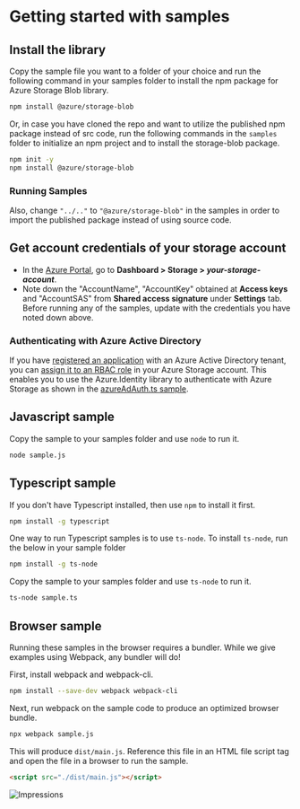 # Getting started with samples

## Install the library

Copy the sample file you want to a folder of your choice and run the following command in your samples folder to install the npm package for Azure Storage Blob library.

```bash
npm install @azure/storage-blob
```

Or, in case you have cloned the repo and want to utilize the published npm package instead of src code, run the following commands in the `samples` folder to initialize an npm project and to install the storage-blob package.

```bash
npm init -y
npm install @azure/storage-blob
```

### Running Samples

Also, change `"../.."` to `"@azure/storage-blob"` in the samples in order to import the published package instead of using source code.

## Get account credentials of your storage account

- In the [Azure Portal](https://portal.azure.com), go to **Dashboard > Storage > _your-storage-account_**.
- Note down the "AccountName", "AccountKey" obtained at **Access keys** and "AccountSAS" from **Shared access signature** under **Settings** tab.
  Before running any of the samples, update with the credentials you have noted down above.

### Authenticating with Azure Active Directory

If you have [registered an application](https://docs.microsoft.com/en-us/azure/active-directory/develop/quickstart-register-app) with an Azure Active Directory tenant, you can [assign it to an RBAC role](https://docs.microsoft.com/en-us/azure/storage/common/storage-auth-aad) in your Azure Storage account. This enables you to use the Azure.Identity library to authenticate with Azure Storage as shown in the [azureAdAuth.ts sample](./samples/azureAdAuth.ts).

## Javascript sample

Copy the sample to your samples folder and use `node` to run it.

```bash
node sample.js
```

## Typescript sample

If you don't have Typescript installed, then use `npm` to install it first.

```bash
npm install -g typescript
```

One way to run Typescript samples is to use `ts-node`. To install `ts-node`, run the below in your sample folder

```bash
npm install -g ts-node
```

Copy the sample to your samples folder and use `ts-node` to run it.

```bash
ts-node sample.ts
```

## Browser sample

Running these samples in the browser requires a bundler. While we give examples using Webpack, any bundler will do!

First, install webpack and webpack-cli.

```bash
npm install --save-dev webpack webpack-cli
```

Next, run webpack on the sample code to produce an optimized browser bundle.

```bash
npx webpack sample.js
```

This will produce `dist/main.js`. Reference this file in an HTML file script tag and open the file in a browser to run the sample.

```html
<script src="./dist/main.js"></script>
```

![Impressions](https://azure-sdk-impressions.azurewebsites.net/api/impressions/azure-sdk-for-js/sdk/storage/storage-blob/samples/README.png)
